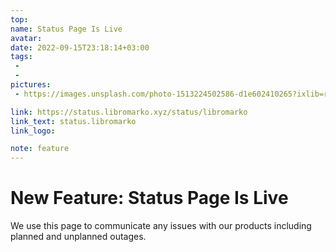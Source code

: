 ```yaml
---
top: 
name: Status Page Is Live
avatar:
date: 2022-09-15T23:18:14+03:00
tags:
 -
 -
pictures:
 - https://images.unsplash.com/photo-1513224502586-d1e602410265?ixlib=rb-1.2.1&ixid=MnwxMjA3fDB8MHxwaG90by1wYWdlfHx8fGVufDB8fHx8&auto=format&fit=crop&w=1631&q=80

link: https://status.libromarko.xyz/status/libromarko
link_text: status.libromarko
link_logo:

note: feature
---
```


# New Feature: Status Page Is Live

We use this page to communicate any issues with our products including planned and unplanned outages.